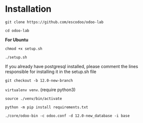 Installation
============

`git clone https://github.com/escodoo/odoo-lab`

`cd odoo-lab`

**For Ubuntu**

`chmod +x setup.sh`

`./setup.sh`

If you already have postgresql installed, please comment the lines responsible for installing it in the setup.sh file

`git checkout -b 12.0-new-branch`

`virtualenv venv`. (require python3)

`source ./venv/bin/activate`

`python -m pip install requirements.txt`

`./core/odoo-bin -c odoo.conf -d 12.0-new_database -i base` 
